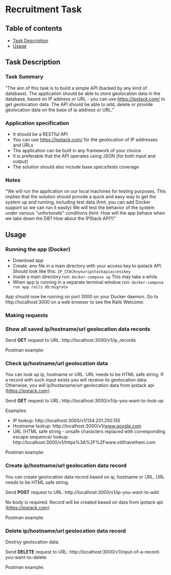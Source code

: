 # Recruitment Task
## Table of contents
* [Task Description](#task-description)
* [Usage](#usage)

## Task Description
### Task Summary
"The aim of this task is to build a simple API (backed by any kind of database). The application should be able to store geolocation data in the database, based on IP address or URL - you can use https://ipstack.com/ to get geolocation data. The API should be able to add, delete or provide geolocation data on the base of ip address or URL."
### Application specification
* It should be a RESTful API
* You can use https://ipstack.com/ for the geolocation of IP addresses and URLs
* The application can be built in any framework of your choice
* It is preferable that the API operates using JSON (for both input and output)
* The solution should also include base specs/tests coverage
### Notes
"We will run the application on our local machines for testing purposes. This implies that the solution should provide a quick and easy way to get the system up and running, including test data (hint: you can add Docker support so we can run it easily) We will test the behavior of the system under various "unfortunate" conditions (hint: How will the app behave when we take down the DB? How about the IPStack API?)"

## Usage
### Running the app (Docker)
* Download app
* Create .env file in a main directory with your access key to ipstack API. Should look like this: `IP_STACK=youripstackapiaccesskey`
* Inside a main directory run: `docker-compose up` This may take a while.
* When app is running in a separate terminal window run: `docker-compose run app rails db:migrate`

App should now be running on port 3000 on your Docker daemon. Go to http://localhost:3000 on a web browser to see the Rails Welcome.

### Making requests
### Show all saved ip/hostname/url geolocation data records
Send **GET** request to URL: http://localhost:3000/v1/ip_records

Postman example:
### Check ip/hostname/url geolocation data
You can look up ip, hostname or URL. URL needs to be HTML safe string.
If a record with such input exists you will receive its geolocation data. Otherwise, you will ip/hostaname/url geolocation data from ipstack api (https://ipstack.com).

Send **GET** request to URL: http://localhost:3000/v1/ip-you-want-to-look-up

Examples:
* IP lookup: http://localhost:3000/v1/134.201.250.155
* Hostname lookup: http://localhost:3000/v1/www.google.com
* URL (HTML safe string - unsafe characters replaced with corresponding escape sequence) lookup: http://localhost:3000/v1/https%3A%2F%2Fwww.stillhavethem.com

Postman example:
### Create ip/hostname/url geolocation data record
You can create geolocation data record based on ip, hostname or URL. URL needs to be HTML safe string.

Send **POST** request to URL: http://localhost:3000/v1/ip-you-want-to-add

No body is required. Record will be created based on data from ipstack api (https://ipstack.com).

Postman example:

### Delete ip/hostname/url geolocation data record
Destroy geolocation data.

Send **DELETE** request to URL: http://localhost:3000/v1/input-of-a-record-you-want-to-delete

Postman example:

